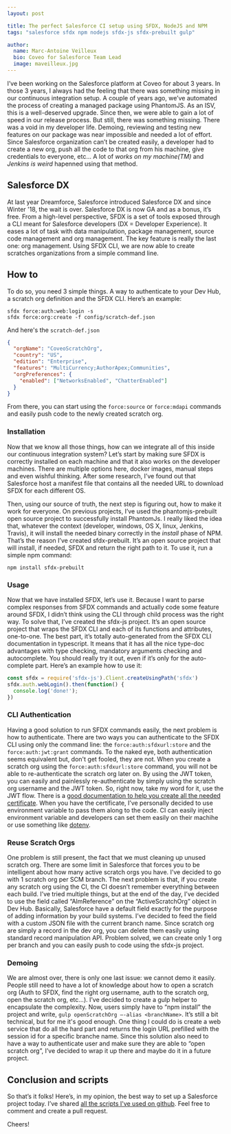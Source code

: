 ```yaml
---
layout: post

title: The perfect Salesforce CI setup using SFDX, NodeJS and NPM
tags: "salesforce sfdx npm nodejs sfdx-js sfdx-prebuilt gulp"

author:
  name: Marc-Antoine Veilleux
  bio: Coveo for Salesforce Team Lead
  image: maveilleux.jpg
---
```



I’ve been working on the Salesforce platform at Coveo for about 3 years. In those 3 years, I always had the feeling that there was something missing in our continuous integration setup. A couple of years ago, we’ve automated the process of creating a managed package using PhantomJS. As an ISV, this is a well-deserved upgrade. Since then, we were able to gain a lot of speed in our release process. But still, there was something missing. There was a void in my developer life. Demoing, reviewing and testing new features on our package was near impossible and needed a lot of effort. Since Salesforce organization can’t be created easily, a developer had to create a new org, push all the code to that org from his machine, give credentials to everyone, etc... A lot of _works on my machine(TM)_ and _Jenkins is weird_ hapenned using that method.

<!-- more -->

## Salesforce DX
At last year Dreamforce, Salesforce introduced Salesforce DX and since Winter '18, the wait is over. Salesforce DX is now GA and as a bonus, it’s free. From a high-level perspective, SFDX is a set of tools exposed through a CLI meant for Salesforce developers (DX = Developer Experience). It eases a lot of task with data manipulation, package management, source code management and org management. The key feature is really the last one: org management. Using SFDX CLI, we are now able to create scratches organizations from a simple command line. 

## How to
To do so, you need 3 simple things. A way to authenticate to your Dev Hub, a scratch org definition and the SFDX CLI. Here’s an example:

```
sfdx force:auth:web:login -s
sfdx force:org:create -f config/scratch-def.json
```

And here's the `scratch-def.json`

```json
{
  "orgName": "CoveoScratchOrg",
  "country": "US",
  "edition": "Enterprise",
  "features": "MultiCurrency;AuthorApex;Communities",
  "orgPreferences": {
    "enabled": ["NetworksEnabled", "ChatterEnabled"]
  }
}
```

From there, you can start using the `force:source` or `force:mdapi` commands and easily push code to the newly created scratch org.

### Installation
Now that we know all those things, how can we integrate all of this inside our continuous integration system? Let’s start by making sure SFDX is correctly installed on each machine and that it also works on the developer machines. There are multiple options here, docker images, manual steps and even wishful thinking. After some research, I’ve found out that Salesforce host a manifest file that contains all the needed URL to download SFDX for each different OS. 

Then, using our source of truth, the next step is figuring out, how to make it work for everyone. On previous projects, I’ve used the phantomjs-prebuilt open source project to successfully install PhantomJs. I really liked the idea that, whatever the context (developer, windows, OS X, linux, Jenkins, Travis), it will install the needed binary correctly in the _install_ phase of NPM. That’s the reason I’ve created sfdx-prebuilt. It’s an open source project that will install, if needed, SFDX and return the right path to it. To use it, run a simple npm command:

```
npm install sfdx-prebuilt
```

### Usage
Now that we have installed SFDX, let’s use it. Because I want to parse complex responses from SFDX commands and actually code some feature around SFDX, I didn’t think using the CLI through child process was the right way. To solve that, I’ve created the sfdx-js project. It’s an open source project that wraps the SFDX CLI and each of its functions and attributes, one-to-one. The best part, it’s totally auto-generated from the SFDX CLI documentation in typescript. It means that it has all the nice type-doc advantages with type checking, mandatory arguments checking and autocomplete. You should really try it out, even if it’s only for the auto-complete part. Here’s an example how to use it:

```javascript
const sfdx = require('sfdx-js').Client.createUsingPath('sfdx')
sfdx.auth.webLogin().then(function() {
  console.log('done!');
})
```

### CLI Authentication
Having a good solution to run SFDX commands easily, the next problem is how to authenticate. There are two ways you can authenticate to the SFDX CLI using only the command line: the `force:auth:sfdxurl:store` and the `force:auth:jwt:grant` commands. To the naked eye, both authentication seems equivalent but, don't get fooled, they are not. When you create a scratch org using the `force:auth:sfdxurl:store` command, you will not be able to re-authenticate the scratch org later on. By using the JWT token, you can easily and painlessly re-authenticate by simply using the scratch org username and the JWT token. So, right now, take my word for it, use the JWT flow. There is a [good documentation to help you create all the needed certificate](https://developer.salesforce.com/docs/atlas.en-us.sfdx_dev.meta/sfdx_dev/sfdx_dev_auth_jwt_flow.htm). When you have the certificate, I’ve personally decided to use environment variable to pass them along to the code. CI can easily inject environment variable and developers can set them easily on their machihe or use something like [dotenv](https://github.com/motdotla/dotenv).

### Reuse Scratch Orgs
One problem is still present, the fact that we must cleaning up unused scratch org. There are some limit in Salesforce that forces you to be intelligent about how many active scratch orgs you have. I’ve decided to go with 1 scratch org per SCM branch. The next problem is that, if you create any scratch org using the CI, the CI doesn’t remember everything between each build. I’ve tried multiple things, but at the end of the day, I’ve decided to use the field called “AlmReference” on the “ActiveScratchOrg” object in Dev Hub. Basically, Salesforce have a default field exactly for the purpose of adding information by your build systems. I’ve decided to feed the field with a custom JSON file with the current branch name. Since scratch org are simply a record in the dev org, you can delete them easily using standard record manipulation API. Problem solved, we can create only 1 org per branch and you can easily push to code using the sfdx-js project.

### Demoing
We are almost over, there is only one last issue: we cannot demo it easily. People still need to have a lot of knowledge about how to open a scratch org (Auth to SFDX, find the right org username, auth to the scratch org, open the scratch org, etc…). I’ve decided to create a gulp helper to encapsulate the complexity. Now, users simply have to “npm install” the project and write, `gulp openScratchOrg –-alias <branchName>`. It’s still a bit technical, but for me it's good enough. One thing I could do is create a web service that do all the hard part and returns the login URL prefilled with the session id for a specific branche name. Since this solution also need to have a way to authenticate user and make sure they are able to “open scratch org”, I’ve decided to wrap it up there and maybe do it in a future project.

## Conclusion and scripts
So that’s it folks! Here’s, in my opinion, the best way to set up a Salesforce project today. I’ve shared [all the scripts I've used on github](https://github.com/coveo/sfdx-js/blob/master/examples/setupScratchOrg.js). Feel free to comment and create a pull request.

Cheers!